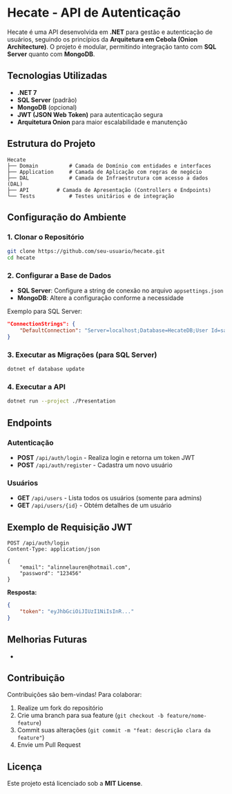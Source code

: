 # Hecate - API de Autenticação

Hecate é uma API desenvolvida em **.NET** para gestão e autenticação de usuários, seguindo os princípios da **Arquitetura em Cebola (Onion Architecture)**. O projeto é modular, permitindo integração tanto com **SQL Server** quanto com **MongoDB**.

## Tecnologias Utilizadas

- **.NET 7**
- **SQL Server** (padrão)
- **MongoDB** (opcional)
- **JWT (JSON Web Token)** para autenticação segura
- **Arquitetura Onion** para maior escalabilidade e manutenção

## Estrutura do Projeto

```
Hecate
├── Domain          # Camada de Domínio com entidades e interfaces
├── Application     # Camada de Aplicação com regras de negócio
├── DAL             # Camada de Infraestrutura com acesso a dados (DAL)
├── API		    # Camada de Apresentação (Controllers e Endpoints)
└── Tests           # Testes unitários e de integração
```

## Configuração do Ambiente

### 1. Clonar o Repositório

```bash
git clone https://github.com/seu-usuario/hecate.git
cd hecate
```

### 2. Configurar a Base de Dados

- **SQL Server**: Configure a string de conexão no arquivo `appsettings.json`
- **MongoDB**: Altere a configuração conforme a necessidade

Exemplo para SQL Server:

```json
"ConnectionStrings": {
    "DefaultConnection": "Server=localhost;Database=HecateDB;User Id=sa;Password=SuaSenha;"
}
```

### 3. Executar as Migrações (para SQL Server)

```bash
dotnet ef database update
```

### 4. Executar a API

```bash
dotnet run --project ./Presentation
```

## Endpoints

### Autenticação

- **POST** `/api/auth/login` - Realiza login e retorna um token JWT
- **POST** `/api/auth/register` - Cadastra um novo usuário

### Usuários

- **GET** `/api/users` - Lista todos os usuários (somente para admins)
- **GET** `/api/users/{id}` - Obtém detalhes de um usuário

## Exemplo de Requisição JWT

```http
POST /api/auth/login
Content-Type: application/json

{
    "email": "alinnelauren@hotmail.com",
    "password": "123456"
}
```

**Resposta:**

```json
{
    "token": "eyJhbGciOiJIUzI1NiIsInR..."
}
```

## Melhorias Futuras

-

## Contribuição

Contribuições são bem-vindas! Para colaborar:

1. Realize um fork do repositório
2. Crie uma branch para sua feature (`git checkout -b feature/nome-feature`)
3. Commit suas alterações (`git commit -m "feat: descrição clara da feature"`)
4. Envie um Pull Request

## Licença

Este projeto está licenciado sob a **MIT License**.

